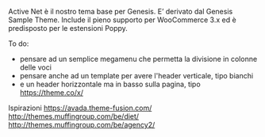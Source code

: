 Active Net è il nostro tema base per Genesis. E’ derivato dal Genesis
Sample Theme. Include il pieno supporto per WooCommerce 3.x ed è
predisposto per le estensioni Poppy.

To do:

- pensare ad un semplice megamenu che permetta la divisione in colonne delle voci
- pensare anche ad un template per avere l'header verticale, tipo bianchi
- e un header horizzontale ma in basso sulla pagina, tipo https://theme.co/x/

Ispirazioni
https://avada.theme-fusion.com/
http://themes.muffingroup.com/be/diet/
http://themes.muffingroup.com/be/agency2/